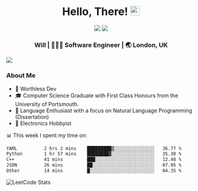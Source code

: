 <div align="center">
  <h1> Hello, There! <img src="https://media.giphy.com/media/hvRJCLFzcasrR4ia7z/giphy.gif" width="25px"></h1>
</div>

<p align="center">
    <a href="https://linkedin.com/in/willgreen98" alt="LinkedIn">
	    <img src="https://img.shields.io/badge/-LinkedIn-0e76a8?style=flat-square&logo=Linkedin&logoColor=white"/></a>
    <a href="https://twitter.com/Will_Green98" alt="Tweeter">
        <img src="https://img.shields.io/badge/-Twitter-00acee?style=flat-square&logo=Twitter&logoColor=white"/></a>
</p>

<div align="center">
	<h3> Will | 👨🏻‍💻 Software Engineer | 🌏 London, UK </h3>
</div>

![](https://visitor-badge.glitch.me/badge?page_id=willgreen98.visitor-badge)

### About Me

- 🥰 Worthless Dev
- 🎓 Computer Science Graduate with First Class Honours from the University of Portsmouth.
- 📖 Language Enthusiast with a focus on Natural Language Programming (Dissertation)
- 🤖 Electronics Hobbyist

📊 This week I spent my time on:
<!--START_SECTION:waka-->

```txt
YAML          2 hrs 2 mins    █████████▒░░░░░░░░░░░░░░░   36.77 %
Python        1 hr 57 mins    ████████▓░░░░░░░░░░░░░░░░   35.30 %
C++           41 mins         ███░░░░░░░░░░░░░░░░░░░░░░   12.48 %
JSON          26 mins         ██░░░░░░░░░░░░░░░░░░░░░░░   07.95 %
Other         14 mins         █░░░░░░░░░░░░░░░░░░░░░░░░   04.35 %
```

<!--END_SECTION:waka-->

![LeetCode Stats](https://leetcard.jacoblin.cool/WillGreen98?theme=unicorn&font=JetBrains%20Mono&ext=activity)
